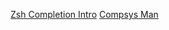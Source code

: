 [Zsh Completion Intro](https://blog.mads-hartmann.com/2017/08/06/writing-zsh-completion-scripts.html)
[Compsys Man](https://linux.die.net/man/1/zshcompsys)
